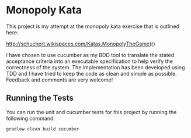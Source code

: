 # Monopoly Kata

This project is my attempt at the monopoly kata exercise that is outlined here: 

http://schuchert.wikispaces.com/Katas.MonopolyTheGame(r)

I have chosen to use cucumber as my BDD tool to translate the stated acceptance criteria into an executable
specification to help verify the correctness of the system. The implementation has been developed using TDD and I have
tried to keep the code as clean and simple as possible. Feedback and comments are very welcome!

## Running the Tests

You can run the unit and cucumber tests for this project by running the following command:

```
gradlew clean build cucumber
```
